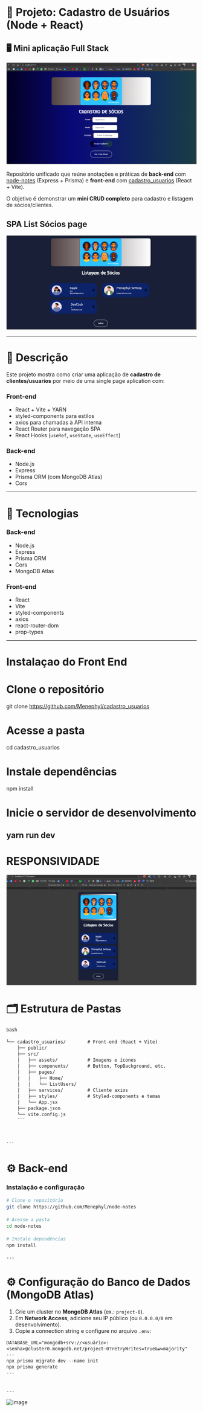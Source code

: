# 📌 Projeto: Cadastro de Usuários (Node + React)

## 🖥️ Mini aplicação Full Stack
![cadastro](image-7.png)

Repositório unificado que reúne anotações e práticas de **back-end** com [node-notes](https://github.com/Menephyl/node-notes) (Express + Prisma) e **front-end** com [cadastro_usuarios](https://github.com/Menephyl/cadastro_usuarios) (React + Vite).  

O objetivo é demonstrar um **mini CRUD completo** para cadastro e listagem de sócios/clientes.

## SPA List Sócios page
![alt text](image-8.png)

---

# 📖 Descrição

Este projeto mostra como criar uma aplicação de **cadastro de clientes/usuarios** por  meio de uma single page aplication com:

### Front-end
- React + Vite + YARN
- styled-components para estilos  
- axios para chamadas à API interna  
- React Router para navegação SPA  
- React Hooks (`useRef`, `useState`, `useEffect`)  

### Back-end
- Node.js  
- Express  
- Prisma ORM (com MongoDB Atlas)  
- Cors  

---

# 🚀 Tecnologias

### Back-end
- Node.js  
- Express  
- Prisma ORM  
- Cors  
- MongoDB Atlas  

### Front-end
- React  
- Vite  
- styled-components  
- axios  
- react-router-dom  
- prop-types  

---
# Instalaçao do Front End

# Clone o repositório
git clone https://github.com/Menephyl/cadastro_usuarios

# Acesse a pasta
cd cadastro_usuarios

# Instale dependências
npm install

# Inicie o servidor de desenvolvimento
yarn run dev
---
# RESPONSIVIDADE 

![alt text](image-6.png) 

# 🗂 Estrutura de Pastas
````
bash

└── cadastro_usuarios/        # Front-end (React + Vite)
    ├── public/
    ├── src/
    │   ├── assets/           # Imagens e ícones
    │   ├── components/       # Button, TopBackground, etc.
    │   ├── pages/
    │   │   ├── Home/
    │   │   └── ListUsers/
    │   ├── services/         # Cliente axios
    │   ├── styles/           # Styled-components e temas
    │   └── App.jsx
    ├── package.json
    └── vite.config.js
    ```



```
````
# ⚙️ Back-end

### Instalação e configuração
```bash
# Clone o repositório
git clone https://github.com/Menephyl/node-notes

# Acesse a pasta
cd node-notes

# Instale dependências
npm install

---
````
# ⚙️ Configuração do Banco de Dados (MongoDB Atlas)

1. Crie um cluster no **MongoDB Atlas** (ex.: `project-0`).  
2. Em **Network Access**, adicione seu IP público (ou `0.0.0.0/0` em desenvolvimento).  
3. Copie a connection string e configure no arquivo `.env`:

```env
DATABASE_URL="mongodb+srv://<usuário>:<senha>@cluster0.mongodb.net/project-0?retryWrites=true&w=majority"
---
npx prisma migrate dev --name init
npx prisma generate
---


---

````
<img width="991" height="377" alt="image" src="https://github.com/user-attachments/assets/a5bc6f05-56f1-4078-a2bc-c395f15568db" />
